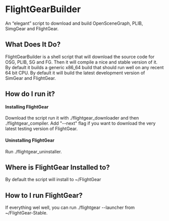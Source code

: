 # FlightGearBuilder
An “elegant” script to download and build OpenSceneGraph, PLIB, SimgGear and FlightGear.

## What Does It Do?
FlightGearBuilder is a shell script that will download the source code for OSG, PLIB, SG and FG.
Then it will compile a nice and stable version of it.
By default it builds a generic x86_64 build that should run well on any recent 64 bit CPU.
By default it will build the latest development version of SimGear and FlightGear.
## How do I run it?

#### Installing FlightGear
Download the script run it with ./flightgear_downloader and then ./flightgear_compiler.
Add "--next" flag if you want to download the very latest testing version of FlightGear.

#### Uninstalling FlightGear
Run ./flightgear_uninstaller.

## Where is FlightGear Installed to?
By default the script will install to ~/FlightGear

## How to I run FlightGear?
If everything wel well, you can run ./flightgear --launcher from ~/FlightGear-Stable.
